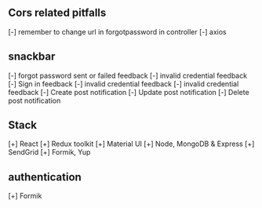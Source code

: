 ## Cors related pitfalls

[-] remember to change url in forgotpassword in controller
[-] axios

## snackbar

[-] forgot password sent or failed feedback
[-] invalid credential feedback
[-] Sign in feedback
[-] invalid credential feedback
[-] invalid credential feedback
[-] Create post notification
[-] Update post notification
[-] Delete post notification

## Stack

[+] React
[+] Redux toolkit
[+] Material UI
[+] Node, MongoDB & Express
[+] SendGrid
[+] Formik, Yup

## authentication

[+] Formik
